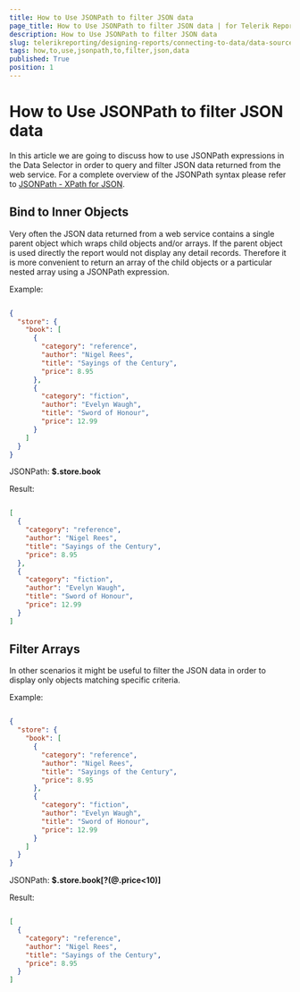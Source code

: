 ```yaml
---
title: How to Use JSONPath to filter JSON data
page_title: How to Use JSONPath to filter JSON data | for Telerik Reporting Documentation
description: How to Use JSONPath to filter JSON data
slug: telerikreporting/designing-reports/connecting-to-data/data-source-components/webservicedatasource-component/how-to-use-jsonpath-to-filter-json-data
tags: how,to,use,jsonpath,to,filter,json,data
published: True
position: 1
---
```


# How to Use JSONPath to filter JSON data



In this article we are going to discuss how to use JSONPath expressions in the Data Selector in order to query and filter JSON data returned from the web service.
        For a complete overview of the JSONPath syntax please refer to 
        [JSONPath - XPath for JSON](http://goessner.net/articles/JsonPath/).
      

## Bind to Inner Objects

Very often the JSON data returned from a web service contains a single parent object which wraps child objects and/or arrays. If the
          parent object is used directly the report would not display any detail records. Therefore it is more convenient to return an array of the child objects
          or a particular nested array using a JSONPath expression.
        

Example:
        

	
````JSON

{ 
  "store": {
    "book": [ 
      { 
        "category": "reference",
        "author": "Nigel Rees",
        "title": "Sayings of the Century",
        "price": 8.95
      },
      { 
        "category": "fiction",
        "author": "Evelyn Waugh",
        "title": "Sword of Honour",
        "price": 12.99
      }
    ]
  }
}


````



JSONPath: __$.store.book__

Result:
        

	
````JSON

[ 
  { 
    "category": "reference",
    "author": "Nigel Rees",
    "title": "Sayings of the Century",
    "price": 8.95
  },
  { 
    "category": "fiction",
    "author": "Evelyn Waugh",
    "title": "Sword of Honour",
    "price": 12.99
  }
]

````



## Filter Arrays

In other scenarios it might be useful to filter the JSON data in order to display only objects matching specific criteria.
        

Example:
        

	
````JSON

{ 
  "store": {
    "book": [ 
      { 
        "category": "reference",
        "author": "Nigel Rees",
        "title": "Sayings of the Century",
        "price": 8.95
      },
      { 
        "category": "fiction",
        "author": "Evelyn Waugh",
        "title": "Sword of Honour",
        "price": 12.99
      }
    ]
  }
}


````



JSONPath: __$.store.book[?(@.price<10)]__

Result:
        

	
````JSON

[ 
  { 
    "category": "reference",
    "author": "Nigel Rees",
    "title": "Sayings of the Century",
    "price": 8.95
  }
]

````


